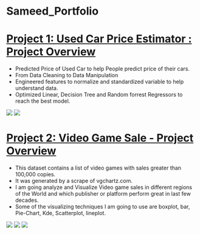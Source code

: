 # Sameed_Portfolio


# [Project 1: Used Car Price Estimator : Project Overview](https://github.com/Sameedahmed123/Cars-Price-Prediction)
* Predicted Price of Used Car to help People predict price of their cars.
* From Data Cleaning to Data Manipulation
* Engineered features to normalize and standardized variable to help understand data.
* Optimized Linear, Decision Tree and Random forrest Regressors to reach the best model.

![](https://github.com/Sameedahmed123/Sameed_Portfolio/blob/main/images/download%20(1).png)
![](https://github.com/Sameedahmed123/Sameed_Portfolio/blob/main/images/download%20(3).png)

# [Project 2: Video Game Sale - Project Overview](https://github.com/Sameedahmed123/Video-Game)
* This dataset contains a list of video games with sales greater than 100,000 copies. 
* It was generated by a scrape of vgchartz.com. 
* I am going analyze and Visualize Video game sales in different regions of the World and which publisher or platform perform great in last few decades. 
* Some of the visualizing techniques I am going to use are boxplot, bar, Pie-Chart, Kde, Scatterplot, lineplot.

![](https://github.com/Sameedahmed123/Sameed_Portfolio/blob/main/images/project2.png)
![](https://github.com/Sameedahmed123/Sameed_Portfolio/blob/main/images/project2pie.png)
![](https://github.com/Sameedahmed123/Sameed_Portfolio/blob/main/images/project2sales.png)
